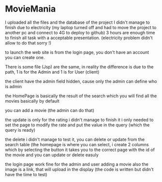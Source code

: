 # MovieMania
I uploaded all the files and the database of the project
I didn't manage to finish due to electricity (my laptop turned off and had to move the project to another pc and connect to 4G to deploy to github)
3 hours are enough time to finish all task with a acceptable presentation. (electricity problem didn't allow to do that sorry !)


to launch the web site is from the login page, you don't have an account you can create one.


There is some file (Jsp) are the same, in reality the difference is due to the path, 1 is for the Admin and 1 is for User (client)

the client have the admin field hidden, cause only the admin can define who is admin

the HomePage is basically the result of the search which you will find all the movies basically by default

you can add a movie (the admin can do that)

the update is only for the rating i didn't manage to finish it i only needed to set the page to modify the rate and put the value in the query (which the query is ready)

the delete i didn't manage to test it, you can delete or update from the search table (the homepage is where you can select, i create 2 columns which by selecting the button it takes you
to the correct page with the id of the movie and you can update or delete easuly


the login page work fine for the admin and user
adding a movie also 
the image is a link, that will upload in the display (the code is written but didn't have the time to test)




